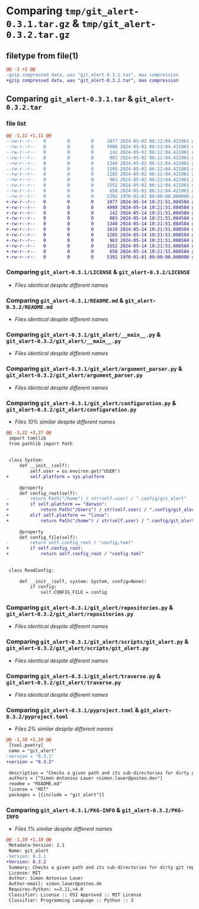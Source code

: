 # Comparing `tmp/git_alert-0.3.1.tar.gz` & `tmp/git_alert-0.3.2.tar.gz`

## filetype from file(1)

```diff
@@ -1 +1 @@
-gzip compressed data, was "git_alert-0.3.1.tar", max compression
+gzip compressed data, was "git_alert-0.3.2.tar", max compression
```

## Comparing `git_alert-0.3.1.tar` & `git_alert-0.3.2.tar`

### file list

```diff
@@ -1,11 +1,11 @@
--rw-r--r--   0        0        0     1077 2024-05-02 06:12:04.421961 git_alert-0.3.1/LICENSE
--rw-r--r--   0        0        0     4908 2024-05-02 06:12:04.421961 git_alert-0.3.1/README.md
--rw-r--r--   0        0        0      142 2024-05-02 06:12:04.421961 git_alert-0.3.1/git_alert/__init__.py
--rw-r--r--   0        0        0      883 2024-05-02 06:12:04.421961 git_alert-0.3.1/git_alert/__main__.py
--rw-r--r--   0        0        0     1348 2024-05-02 06:12:04.421961 git_alert-0.3.1/git_alert/argument_parser.py
--rw-r--r--   0        0        0     1395 2024-05-02 06:12:04.421961 git_alert-0.3.1/git_alert/configuration.py
--rw-r--r--   0        0        0     1285 2024-05-02 06:12:04.421961 git_alert-0.3.1/git_alert/repositories.py
--rw-r--r--   0        0        0      983 2024-05-02 06:12:04.421961 git_alert-0.3.1/git_alert/scripts/git_alert.py
--rw-r--r--   0        0        0     1552 2024-05-02 06:12:04.421961 git_alert-0.3.1/git_alert/traverse.py
--rw-r--r--   0        0        0      658 2024-05-02 06:12:04.421961 git_alert-0.3.1/pyproject.toml
--rw-r--r--   0        0        0     5392 1970-01-01 00:00:00.000000 git_alert-0.3.1/PKG-INFO
+-rw-r--r--   0        0        0     1077 2024-05-14 10:21:51.084584 git_alert-0.3.2/LICENSE
+-rw-r--r--   0        0        0     4908 2024-05-14 10:21:51.084584 git_alert-0.3.2/README.md
+-rw-r--r--   0        0        0      142 2024-05-14 10:21:51.084584 git_alert-0.3.2/git_alert/__init__.py
+-rw-r--r--   0        0        0      883 2024-05-14 10:21:51.084584 git_alert-0.3.2/git_alert/__main__.py
+-rw-r--r--   0        0        0     1348 2024-05-14 10:21:51.084584 git_alert-0.3.2/git_alert/argument_parser.py
+-rw-r--r--   0        0        0     1619 2024-05-14 10:21:51.088584 git_alert-0.3.2/git_alert/configuration.py
+-rw-r--r--   0        0        0     1285 2024-05-14 10:21:51.088584 git_alert-0.3.2/git_alert/repositories.py
+-rw-r--r--   0        0        0      983 2024-05-14 10:21:51.088584 git_alert-0.3.2/git_alert/scripts/git_alert.py
+-rw-r--r--   0        0        0     1552 2024-05-14 10:21:51.088584 git_alert-0.3.2/git_alert/traverse.py
+-rw-r--r--   0        0        0      658 2024-05-14 10:21:51.088584 git_alert-0.3.2/pyproject.toml
+-rw-r--r--   0        0        0     5392 1970-01-01 00:00:00.000000 git_alert-0.3.2/PKG-INFO
```

### Comparing `git_alert-0.3.1/LICENSE` & `git_alert-0.3.2/LICENSE`

 * *Files identical despite different names*

### Comparing `git_alert-0.3.1/README.md` & `git_alert-0.3.2/README.md`

 * *Files identical despite different names*

### Comparing `git_alert-0.3.1/git_alert/__main__.py` & `git_alert-0.3.2/git_alert/__main__.py`

 * *Files identical despite different names*

### Comparing `git_alert-0.3.1/git_alert/argument_parser.py` & `git_alert-0.3.2/git_alert/argument_parser.py`

 * *Files identical despite different names*

### Comparing `git_alert-0.3.1/git_alert/configuration.py` & `git_alert-0.3.2/git_alert/configuration.py`

 * *Files 10% similar despite different names*

```diff
@@ -3,22 +3,27 @@
 import tomllib
 from pathlib import Path
 
 
 class System:
     def __init__(self):
         self.user = os.environ.get("USER")
+        self.platform = sys.platform
 
     @property
     def config_root(self):
-        return Path("/home") / str(self.user) / ".config/git_alert"
+        if self.platform == "darwin":
+            return Path("/Users") / str(self.user) / ".config/git_alert"
+        elif self.platform == "linux":
+            return Path("/home") / str(self.user) / ".config/git_alert"
 
     @property
     def config_file(self):
-        return self.config_root / "config.toml"
+        if self.config_root:
+            return self.config_root / "config.toml"
 
 
 class ReadConfig:
 
     def __init__(self, system: System, config=None):
         if config:
             self.CONFIG_FILE = config
```

### Comparing `git_alert-0.3.1/git_alert/repositories.py` & `git_alert-0.3.2/git_alert/repositories.py`

 * *Files identical despite different names*

### Comparing `git_alert-0.3.1/git_alert/scripts/git_alert.py` & `git_alert-0.3.2/git_alert/scripts/git_alert.py`

 * *Files identical despite different names*

### Comparing `git_alert-0.3.1/git_alert/traverse.py` & `git_alert-0.3.2/git_alert/traverse.py`

 * *Files identical despite different names*

### Comparing `git_alert-0.3.1/pyproject.toml` & `git_alert-0.3.2/pyproject.toml`

 * *Files 2% similar despite different names*

```diff
@@ -1,10 +1,10 @@
 [tool.poetry]
 name = "git_alert"
-version = "0.3.1"
+version = "0.3.2"
 
 description = "Checks a given path and its sub-directories for dirty git repositories."
 authors = ["Simon Antonius Lauer <simon.lauer@posteo.de>"]
 readme = "README.md"
 license = "MIT"
 packages = [{include = "git_alert"}]
```

### Comparing `git_alert-0.3.1/PKG-INFO` & `git_alert-0.3.2/PKG-INFO`

 * *Files 1% similar despite different names*

```diff
@@ -1,10 +1,10 @@
 Metadata-Version: 2.1
 Name: git_alert
-Version: 0.3.1
+Version: 0.3.2
 Summary: Checks a given path and its sub-directories for dirty git repositories.
 License: MIT
 Author: Simon Antonius Lauer
 Author-email: simon.lauer@posteo.de
 Requires-Python: >=3.11,<4.0
 Classifier: License :: OSI Approved :: MIT License
 Classifier: Programming Language :: Python :: 3
```

